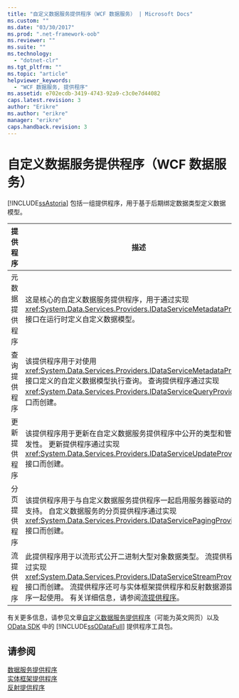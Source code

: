 ```yaml
---
title: "自定义数据服务提供程序（WCF 数据服务） | Microsoft Docs"
ms.custom: ""
ms.date: "03/30/2017"
ms.prod: ".net-framework-oob"
ms.reviewer: ""
ms.suite: ""
ms.technology: 
  - "dotnet-clr"
ms.tgt_pltfrm: ""
ms.topic: "article"
helpviewer_keywords: 
  - "WCF 数据服务, 提供程序"
ms.assetid: e702ecdb-3419-4743-92a9-c3c0e7d44082
caps.latest.revision: 3
author: "Erikre"
ms.author: "erikre"
manager: "erikre"
caps.handback.revision: 3
---
```

# 自定义数据服务提供程序（WCF 数据服务）
[!INCLUDE[ssAstoria](../../../../includes/ssastoria-md.md)] 包括一组提供程序，用于基于后期绑定数据类型定义数据模型。  
  
|提供程序|描述|  
|----------|--------|  
|元数据提供程序|这是核心的自定义数据服务提供程序，用于通过实现 <xref:System.Data.Services.Providers.IDataServiceMetadataProvider> 接口在运行时定义自定义数据模型。|  
|查询提供程序|该提供程序用于对使用 <xref:System.Data.Services.Providers.IDataServiceMetadataProvider> 接口定义的自定义数据模型执行查询。  查询提供程序通过实现 <xref:System.Data.Services.Providers.IDataServiceQueryProvider> 接口而创建。|  
|更新提供程序|该提供程序用于更新在自定义数据服务提供程序中公开的类型和管理并发性。  更新提供程序通过实现 <xref:System.Data.Services.Providers.IDataServiceUpdateProvider> 接口而创建。|  
|分页提供程序|该提供程序用于与自定义数据服务提供程序一起启用服务器驱动的分页支持。  自定义数据服务的分页提供程序通过实现 <xref:System.Data.Services.Providers.IDataServicePagingProvider> 接口而创建。|  
|流提供程序|此提供程序用于以流形式公开二进制大型对象数据类型。  流提供程序通过实现 <xref:System.Data.Services.Providers.IDataServiceStreamProvider> 接口而创建。  流提供程序还可与实体框架提供程序和反射数据源提供程序一起使用。  有关详细信息，请参阅[流提供程序](../../../../docs/framework/data/wcf/streaming-provider-wcf-data-services.md)。|  
  
 有关更多信息，请参见文章[自定义数据服务提供程序](http://go.microsoft.com/fwlink/?LinkID=186850)（可能为英文网页）以及 [OData SDK](http://go.microsoft.com/fwlink/?LinkId=186069) 中的 [!INCLUDE[ssODataFull](../../../../includes/ssodatafull-md.md)] 提供程序工具包。  
  
## 请参阅  
 [数据服务提供程序](../../../../docs/framework/data/wcf/data-services-providers-wcf-data-services.md)   
 [实体框架提供程序](../../../../docs/framework/data/wcf/entity-framework-provider-wcf-data-services.md)   
 [反射提供程序](../../../../docs/framework/data/wcf/reflection-provider-wcf-data-services.md)
